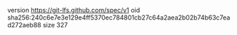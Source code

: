 version https://git-lfs.github.com/spec/v1
oid sha256:240c6e7e3e129e4ff5370ec784801cb27c64a2aea2b02b74b63c7ead272aeb88
size 327
